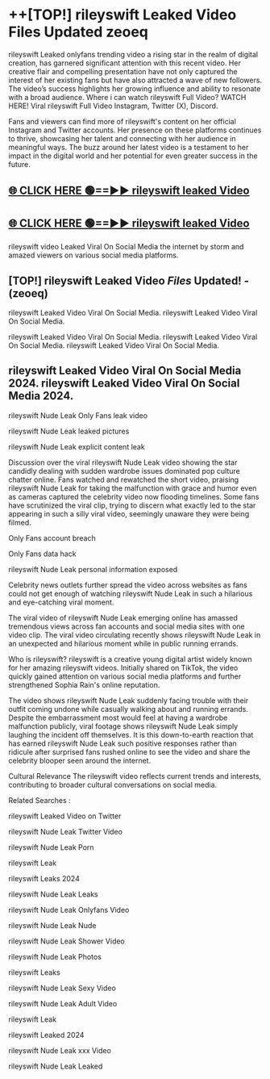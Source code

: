 # ++[TOP!] rileyswift Leaked Video Files Updated zeoeq<br>

rileyswift Leaked onlyfans trending video a rising star in the realm of digital creation, has garnered significant attention with this recent video. Her creative flair and compelling presentation have not only captured the interest of her existing fans but have also attracted a wave of new followers. The video’s success highlights her growing influence and ability to resonate with a broad audience.
Where i can watch rileyswift Full Video? WATCH HERE! Viral rileyswift Full Video Instagram, Twitter (X), Discord.


Fans and viewers can find more of rileyswift's content on her official Instagram and Twitter accounts. Her presence on these platforms continues to thrive, showcasing her talent and connecting with her audience in meaningful ways. The buzz around her latest video is a testament to her impact in the digital world and her potential for even greater success in the future.


## [🌐 CLICK HERE 🟢==►► rileyswift leaked Video ](https://xnudes.xyz/go)

## [🌐 CLICK HERE 🟢==►► rileyswift leaked Video ](https://xnudes.xyz/go)



rileyswift video Leaked Viral On Social Media the internet by storm and amazed viewers on various social media platforms.


## [TOP!] rileyswift Leaked Video *Files* Updated! - (zeoeq)

rileyswift Leaked Video Viral On Social Media. rileyswift Leaked Video Viral On Social Media.

rileyswift Leaked Video Viral On Social Media. rileyswift Leaked Video Viral On Social Media. rileyswift Leaked Video Viral On Social Media.


## rileyswift Leaked Video Viral On Social Media 2024. rileyswift Leaked Video Viral On Social Media 2024.
rileyswift Nude Leak Only Fans leak video

rileyswift Nude Leak leaked pictures

rileyswift Nude Leak explicit content leak

Discussion over the viral rileyswift Nude Leak video showing the star candidly dealing with sudden wardrobe issues dominated pop culture chatter online. Fans watched and rewatched the short video, praising rileyswift Nude Leak for taking the malfunction with grace and humor even as cameras captured the celebrity video now flooding timelines. Some fans have scrutinized the viral clip, trying to discern what exactly led to the star appearing in such a silly viral video, seemingly unaware they were being filmed.


Only Fans account breach

Only Fans data hack

rileyswift Nude Leak personal information exposed

Celebrity news outlets further spread the video across websites as fans could not get enough of watching rileyswift Nude Leak in such a hilarious and eye-catching viral moment.


The viral video of rileyswift Nude Leak emerging online has amassed tremendous views across fan accounts and social media sites with one video clip. The viral video circulating recently shows rileyswift Nude Leak in an unexpected and hilarious moment while in public running errands.


Who is rileyswift? rileyswift is a creative young digital artist widely known for her amazing rileyswift videos. Initially shared on TikTok, the video quickly gained attention on various social media platforms and further strengthened Sophia Rain's online reputation.

The video shows rileyswift Nude Leak suddenly facing trouble with their outfit coming undone while casually walking about and running errands. Despite the embarrassment most would feel at having a wardrobe malfunction publicly, viral footage shows rileyswift Nude Leak simply laughing the incident off themselves. It is this down-to-earth reaction that has earned rileyswift Nude Leak such positive responses rather than ridicule after surprised fans rushed online to see the video and share the celebrity blooper seen around the internet.

Cultural Relevance The rileyswift video reflects current trends and interests, contributing to broader cultural conversations on social media.

Related Searches :

rileyswift Leaked Video on Twitter

rileyswift Nude Leak Twitter Video

rileyswift Nude Leak Porn

rileyswift Leak 

rileyswift Leaks 2024

rileyswift Nude Leak Leaks

rileyswift Nude Leak Onlyfans Video

rileyswift Nude Leak Nude

rileyswift Nude Leak Shower Video

rileyswift Nude Leak Photos

rileyswift Leaks

rileyswift Nude Leak Sexy Video

rileyswift Nude Leak Adult Video

rileyswift Leak

rileyswift Leaked 2024

rileyswift Nude Leak xxx Video

rileyswift Nude Leak Leaked